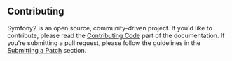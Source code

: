 Contributing
------------

Symfony2 is an open source, community-driven project. If you'd like to contribute,
please read the [Contributing Code][1] part of the documentation. If you're submitting
a pull request, please follow the guidelines in the [Submitting a Patch][2] section.

[1]: http://symfony.com/doc/current/contributing/code/index.html
[2]: http://symfony.com/doc/current/contributing/code/patches.html#check-list
